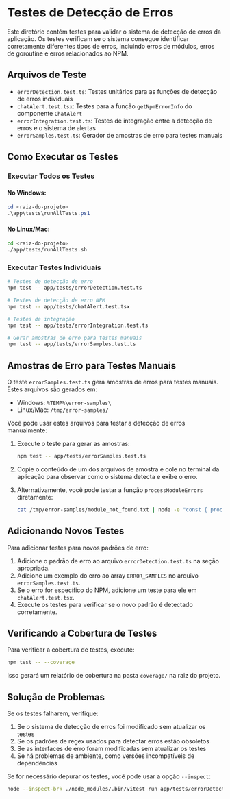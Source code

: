 # Testes de Detecção de Erros

Este diretório contém testes para validar o sistema de detecção de erros da aplicação. Os testes verificam se o sistema consegue identificar corretamente diferentes tipos de erros, incluindo erros de módulos, erros de goroutine e erros relacionados ao NPM.

## Arquivos de Teste

- `errorDetection.test.ts`: Testes unitários para as funções de detecção de erros individuais
- `chatAlert.test.tsx`: Testes para a função `getNpmErrorInfo` do componente `ChatAlert`
- `errorIntegration.test.ts`: Testes de integração entre a detecção de erros e o sistema de alertas
- `errorSamples.test.ts`: Gerador de amostras de erro para testes manuais

## Como Executar os Testes

### Executar Todos os Testes

#### No Windows:

```powershell
cd <raiz-do-projeto>
.\app\tests\runAllTests.ps1
```

#### No Linux/Mac:

```bash
cd <raiz-do-projeto>
./app/tests/runAllTests.sh
```

### Executar Testes Individuais

```bash
# Testes de detecção de erro
npm test -- app/tests/errorDetection.test.ts

# Testes de detecção de erro NPM
npm test -- app/tests/chatAlert.test.tsx

# Testes de integração
npm test -- app/tests/errorIntegration.test.ts

# Gerar amostras de erro para testes manuais
npm test -- app/tests/errorSamples.test.ts
```

## Amostras de Erro para Testes Manuais

O teste `errorSamples.test.ts` gera amostras de erros para testes manuais. Estes arquivos são gerados em:

- Windows: `%TEMP%\error-samples\`
- Linux/Mac: `/tmp/error-samples/`

Você pode usar estes arquivos para testar a detecção de erros manualmente:

1. Execute o teste para gerar as amostras:

   ```bash
   npm test -- app/tests/errorSamples.test.ts
   ```

2. Copie o conteúdo de um dos arquivos de amostra e cole no terminal da aplicação para observar como o sistema detecta e exibe o erro.

3. Alternativamente, você pode testar a função `processModuleErrors` diretamente:
   ```bash
   cat /tmp/error-samples/module_not_found.txt | node -e "const { processModuleErrors } = require('./dist/utils/shell.js'); process.stdin.on('data', data => { const result = processModuleErrors(data.toString()); console.log(JSON.stringify(result, null, 2)); });"
   ```

## Adicionando Novos Testes

Para adicionar testes para novos padrões de erro:

1. Adicione o padrão de erro ao arquivo `errorDetection.test.ts` na seção apropriada.
2. Adicione um exemplo do erro ao array `ERROR_SAMPLES` no arquivo `errorSamples.test.ts`.
3. Se o erro for específico do NPM, adicione um teste para ele em `chatAlert.test.tsx`.
4. Execute os testes para verificar se o novo padrão é detectado corretamente.

## Verificando a Cobertura de Testes

Para verificar a cobertura de testes, execute:

```bash
npm test -- --coverage
```

Isso gerará um relatório de cobertura na pasta `coverage/` na raiz do projeto.

## Solução de Problemas

Se os testes falharem, verifique:

1. Se o sistema de detecção de erros foi modificado sem atualizar os testes
2. Se os padrões de regex usados para detectar erros estão obsoletos
3. Se as interfaces de erro foram modificadas sem atualizar os testes
4. Se há problemas de ambiente, como versões incompatíveis de dependências

Se for necessário depurar os testes, você pode usar a opção `--inspect`:

```bash
node --inspect-brk ./node_modules/.bin/vitest run app/tests/errorDetection.test.ts
```
